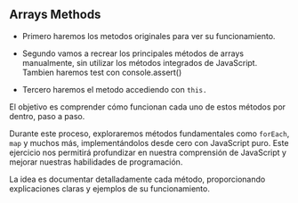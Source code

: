 ## Arrays Methods

- Primero haremos los metodos originales para ver su funcionamiento.

- Segundo vamos a recrear los principales métodos de arrays manualmente, sin utilizar los métodos integrados de JavaScript. Tambien haremos test con console.assert()

- Tercero haremos el metodo accediendo con `this.`

El objetivo es comprender cómo funcionan cada uno de estos métodos por dentro, paso a paso.

Durante este proceso, exploraremos métodos fundamentales como `forEach`, `map` y muchos más, implementándolos desde cero con JavaScript puro. Este ejercicio nos permitirá profundizar en nuestra comprensión de JavaScript y mejorar nuestras habilidades de programación.

La idea es documentar detalladamente cada método, proporcionando explicaciones claras y ejemplos de su funcionamiento.
